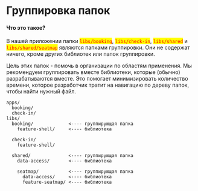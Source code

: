 # Группировка папок

#### Что это такое?

В нашей приложении папки <mark style="color:red;">`libs/booking`</mark>, <mark style="color:red;">`libs/check-in`</mark>, <mark style="color:red;">`libs/shared`</mark> и <mark style="color:red;">`libs/shared/seatmap`</mark> являются папками группировки. Они не содержат ничего, кроме других библиотек или папок группировки.

Цель этих папок - помочь в организации по областям применения. Мы рекомендуем группировать вместе библиотеки, которые (обычно) разрабатываются вместе. Это помогает минимизировать количество времени, которое разработчик тратит на навигацию по дереву папок, чтобы найти нужный файл.

```
apps/
  booking/
  check-in/
libs/
  booking/             <---- группирующая папка 
    feature-shell/     <---- библиотека 
    
  check-in/
    feature-shell/
    
  shared/              <---- группирующая папка 
    data-access/       <---- библиотека 
    
    seatmap/           <---- группирующая папка
      data-access/     <---- библиотека
      feature-seatmap/ <---- библиотека
```
